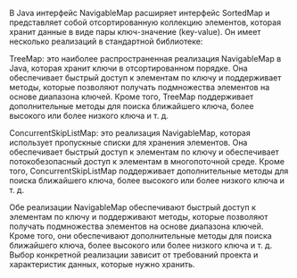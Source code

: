 В Java интерфейс NavigableMap расширяет интерфейс SortedMap и представляет собой отсортированную коллекцию элементов, которая хранит данные в виде пары ключ-значение (key-value). Он имеет несколько реализаций в стандартной библиотеке:

TreeMap: это наиболее распространенная реализация NavigableMap в Java, которая хранит ключи в отсортированном порядке. Она обеспечивает быстрый доступ к элементам по ключу и поддерживает методы, которые позволяют получать подмножества элементов на основе диапазона ключей. Кроме того, TreeMap поддерживает дополнительные методы для поиска ближайшего ключа, более высокого или более низкого ключа и т. д.

ConcurrentSkipListMap: это реализация NavigableMap, которая использует пропускные списки для хранения элементов. Она обеспечивает быстрый доступ к элементам по ключу и обеспечивает потокобезопасный доступ к элементам в многопоточной среде. Кроме того, ConcurrentSkipListMap поддерживает дополнительные методы для поиска ближайшего ключа, более высокого или более низкого ключа и т. д.

Обе реализации NavigableMap обеспечивают быстрый доступ к элементам по ключу и поддерживают методы, которые позволяют получать подмножества элементов на основе диапазона ключей. Кроме того, они обеспечивают дополнительные методы для поиска ближайшего ключа, более высокого или более низкого ключа и т. д. Выбор конкретной реализации зависит от требований проекта и характеристик данных, которые нужно хранить.
